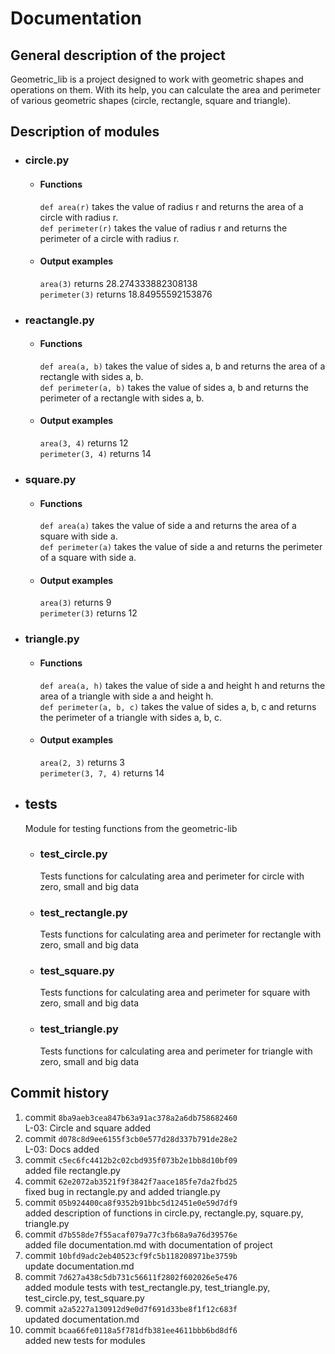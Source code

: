 # Documentation

 ## General description of the project

 Geometric_lib is a project designed to work with geometric shapes and operations on them. With its help, you can calculate the area and perimeter of various geometric shapes (circle, rectangle, square and triangle).

 ## Description of modules
 
 - ### circle.py 
  
    - #### Functions

        `def area(r)` takes the value of radius r and returns the area of a circle with radius r.  
        `def perimeter(r)` takes the value of radius r and returns the perimeter of a circle with radius r.

    - #### Output examples

        `area(3)` returns 28.274333882308138  
        `perimeter(3)` returns 18.84955592153876 

 - ### reactangle.py
   
    - #### Functions

        `def area(a, b)` takes the value of sides a, b and returns the area of a rectangle with sides a, b.  
        `def perimeter(a, b)` takes the value of sides a, b and returns the perimeter of a rectangle with sides a, b.

    - #### Output examples

        `area(3, 4)` returns 12  
        `perimeter(3, 4)` returns 14 

 - ### square.py
   
    - #### Functions

        `def area(a)` takes the value of side a and returns the area of a square with side a.  
        `def perimeter(a)` takes the value of side a and returns the perimeter of a square with side a.

    - #### Output examples

        `area(3)` returns 9  
        `perimeter(3)` returns 12 

 - ### triangle.py
   
    - #### Functions

        `def area(a, h)` takes the value of side a and height h and returns the area of a triangle with side a and height h.  
        `def perimeter(a, b, c)` takes the value of sides a, b, c and returns the perimeter of a triangle with sides a, b, c.

    - #### Output examples

        `area(2, 3)` returns 3  
        `perimeter(3, 7, 4)` returns 14 

 - ## tests

    Module for testing functions from the geometric-lib  
   
    - ### test_circle.py

        Tests functions for calculating area and perimeter for circle with zero, small and big data            

    - ### test_rectangle.py

        Tests functions for calculating area and perimeter for rectangle with zero, small and big data  

    - ### test_square.py

        Tests functions for calculating area and perimeter for square with zero, small and big data            

    - ### test_triangle.py

        Tests functions for calculating area and perimeter for triangle with zero, small and big data  

     
## Commit history

1. commit `8ba9aeb3cea847b63a91ac378a2a6db758682460`  
L-03: Circle and square added
2. commit `d078c8d9ee6155f3cb0e577d28d337b791de28e2`  
L-03: Docs added
3. commit `c5ec6fc4412b2c02cbd935f073b2e1bb8d10bf09`  
added file rectangle.py
4. commit `62e2072ab3521f9f3842f7aace185fe7da2fbd25`  
fixed bug in rectangle.py and added triangle.py
5. commit `05b924400ca8f9352b91bbc5d12451e0e59d7df9`  
added description of functions in circle.py, rectangle.py, square.py, triangle.py
6. commit `d7b558de7f55acaf079a77c3fb68a9a76d39576e`  
 added file documentation.md with documentation of project
7. commit `10bfd9adc2eb40523cf9fc5b118208971be3759b`  
update documentation.md
7. commit `7d627a438c5db731c56611f2802f602026e5e476`  
added module tests with test_rectangle.py, test_triangle.py, test_circle.py, test_square.py
8. commit `a2a5227a130912d9e0d7f691d33be8f1f12c683f`  
updated documentation.md
9. commit `bcaa66fe0118a5f781dfb381ee4611bbb6bd8df6`  
added new tests for modules